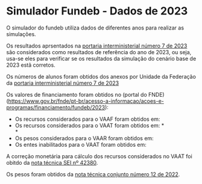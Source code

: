 # Simulador Fundeb - Dados de 2023

O simulador do fundeb utiliza dados de diferentes anos para realizar as simulações. 

Os resultados aprsentados na [portaria interministerial número 7 de 2023](https://www.gov.br/fnde/pt-br/acesso-a-informacao/acoes-e-programas/financiamento/fundeb/legislacao/2023/portaria-interm-no-7-de-29-12-2023.pdf) são considerados como resultados de referência do ano de 2023, ou seja, usa-se eles para verificar se os resultados da simulação do cenário base de 2023 estã corretos.

Os números de alunos foram obtidos dos anexos por Unidade da Federação da [portaria interministerial número 7 de 2023](https://www.gov.br/fnde/pt-br/acesso-a-informacao/acoes-e-programas/financiamento/fundeb/matriculas-da-educacao-basica/2023-com-base-na-portaria-interministerial-no-7-de-29-12-2023)

Os valores de financiamento foram obtidos no (portal do FNDE)(https://www.gov.br/fnde/pt-br/acesso-a-informacao/acoes-e-programas/financiamento/fundeb/2023): 
  * Os recursos considerados para o VAAF foram obtidos em:
  * Os recursos considerados para o VAAT foram obtidos em:
    *   
    *
  * Os pesos considerados para o VAAR foram obtidos em:
  * Os entes inabilitados para o VAAT foram obtidos em:

A correção monetária para cálculo dos recursos considerados no VAAT foi obitdo da [nota técnica SEI nº 42380](https://www.gov.br/fnde/pt-br/acesso-a-informacao/acoes-e-programas/financiamento/fundeb/vaat/NotaTcnicaSTNn42380CorreoMonetriaVAAT.pdf).

Os pesos foram obtidos da [nota técnica conjunto número 12 de 2022](https://www.gov.br/fnde/pt-br/acesso-a-informacao/acoes-e-programas/financiamento/fundeb/notas-tecnicas/NotaTcnicaConjuntan122022.pdf).
